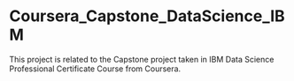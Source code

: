 # Coursera_Capstone_DataScience_IBM
This project is related to the Capstone project taken in IBM Data Science Professional Certificate Course from Coursera.

